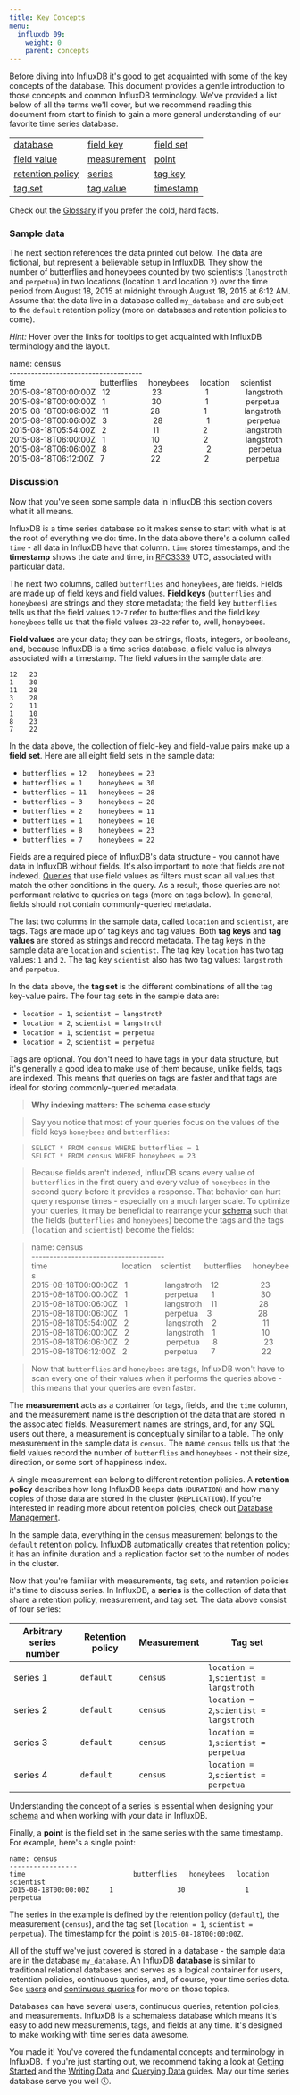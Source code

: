 ```yaml
---
title: Key Concepts
menu:
  influxdb_09:
    weight: 0
    parent: concepts
---
```


Before diving into InfluxDB it's good to get acquainted with some of the key concepts of the database.
This document provides a gentle introduction to those concepts and common InfluxDB terminology.
We've provided a list below of all the terms we'll cover, but we recommend reading this document from start to finish to gain a more general understanding of our favorite time series database.

<table style="width:100%">
  <tr>
    <td><a href="/influxdb/v0.10/concepts/key_concepts/#database">database</a></td>
    <td><a href="/influxdb/v0.10/concepts/key_concepts/#field-key">field key</a></td>
    <td><a href="/influxdb/v0.10/concepts/key_concepts/#field-set">field set</a></td>
  </tr>
  <tr>
    <td><a href="/influxdb/v0.10/concepts/key_concepts/#field-value">field value</a></td>
    <td><a href="/influxdb/v0.10/concepts/key_concepts/#measurement">measurement</a></td>
    <td><a href="/influxdb/v0.10/concepts/key_concepts/#point">point</a></td>
  </tr>
    <tr>
    <td><a href="/influxdb/v0.10/concepts/key_concepts/#retention-policy">retention policy</a></td>
    <td><a href="/influxdb/v0.10/concepts/key_concepts/#series">series</a></td>
    <td><a href="/influxdb/v0.10/concepts/key_concepts/#tag-key">tag key</a></td>
  </tr>
    <tr>
    <td><a href="/influxdb/v0.10/concepts/key_concepts/#tag-set">tag set</a></td>
    <td><a href="/influxdb/v0.10/concepts/key_concepts/#tag-value">tag value</a></td>
    <td><a href="/influxdb/v0.10/concepts/key_concepts/#timestamp">timestamp</a></td>
  </tr>
</table>

Check out the [Glossary](/influxdb/v0.10/concepts/glossary/) if you prefer the cold, hard facts.

### Sample data
The next section references the data printed out below.
The data are fictional, but represent a believable setup in InfluxDB.
They show the number of butterflies and honeybees counted by two scientists (`langstroth` and `perpetua`) in two locations (location `1` and location `2`) over the time period from August 18, 2015 at midnight through August 18, 2015 at 6:12 AM.
Assume that the data live in a database called `my_database` and are subject to the `default` retention policy (more on databases and retention policies to come).

*Hint:* Hover over the links for tooltips to get acquainted with InfluxDB terminology and the layout.

name: <span class="tooltip" data-tooltip-text="Measurement">census</span>  
\-------------------------------------  
time&nbsp;&nbsp;&nbsp;&nbsp;&nbsp;&nbsp;&nbsp;&nbsp;&nbsp;&nbsp;&nbsp;&nbsp;&nbsp;&nbsp;&nbsp;&nbsp;&nbsp;&nbsp;&nbsp;&nbsp;&nbsp;&nbsp;&nbsp;&nbsp;&nbsp;&nbsp;&nbsp;&nbsp;&nbsp;&nbsp;&nbsp;&nbsp;&nbsp;&nbsp;<span class="tooltip" data-tooltip-text="Field key">butterflies</span>&nbsp;&nbsp;&nbsp;&nbsp;&nbsp;<span class="tooltip" data-tooltip-text="Field key">honeybees</span>&nbsp;&nbsp;&nbsp;&nbsp;&nbsp;<span class="tooltip" data-tooltip-text="Tag key">location</span>&nbsp;&nbsp;&nbsp;&nbsp;&nbsp;<span class="tooltip" data-tooltip-text="Tag key">scientist</span>  
2015-08-18T00:00:00Z&nbsp;&nbsp;&nbsp;12&nbsp;&nbsp;&nbsp;&nbsp;&nbsp;&nbsp;&nbsp;&nbsp;&nbsp;&nbsp;&nbsp;&nbsp;&nbsp;&nbsp;&nbsp;&nbsp;&nbsp;&nbsp;&nbsp;23&nbsp;&nbsp;&nbsp;&nbsp;&nbsp;&nbsp;&nbsp;&nbsp;&nbsp;&nbsp;&nbsp;&nbsp;&nbsp;&nbsp;&nbsp;&nbsp;&nbsp;&nbsp;&nbsp;&nbsp;1&nbsp;&nbsp;&nbsp;&nbsp;&nbsp;&nbsp;&nbsp;&nbsp;&nbsp;&nbsp;&nbsp;&nbsp;&nbsp;&nbsp;&nbsp;&nbsp;&nbsp;langstroth  
2015-08-18T00:00:00Z&nbsp;&nbsp;&nbsp;1&nbsp;&nbsp;&nbsp;&nbsp;&nbsp;&nbsp;&nbsp;&nbsp;&nbsp;&nbsp;&nbsp;&nbsp;&nbsp;&nbsp;&nbsp;&nbsp;&nbsp;&nbsp;&nbsp;&nbsp;&nbsp;30&nbsp;&nbsp;&nbsp;&nbsp;&nbsp;&nbsp;&nbsp;&nbsp;&nbsp;&nbsp;&nbsp;&nbsp;&nbsp;&nbsp;&nbsp;&nbsp;&nbsp;&nbsp;&nbsp;&nbsp;1&nbsp;&nbsp;&nbsp;&nbsp;&nbsp;&nbsp;&nbsp;&nbsp;&nbsp;&nbsp;&nbsp;&nbsp;&nbsp;&nbsp;&nbsp;&nbsp;&nbsp;perpetua  
2015-08-18T00:06:00Z&nbsp;&nbsp;&nbsp;11&nbsp;&nbsp;&nbsp;&nbsp;&nbsp;&nbsp;&nbsp;&nbsp;&nbsp;&nbsp;&nbsp;&nbsp;&nbsp;&nbsp;&nbsp;&nbsp;&nbsp;&nbsp;&nbsp;28&nbsp;&nbsp;&nbsp;&nbsp;&nbsp;&nbsp;&nbsp;&nbsp;&nbsp;&nbsp;&nbsp;&nbsp;&nbsp;&nbsp;&nbsp;&nbsp;&nbsp;&nbsp;&nbsp;&nbsp;1&nbsp;&nbsp;&nbsp;&nbsp;&nbsp;&nbsp;&nbsp;&nbsp;&nbsp;&nbsp;&nbsp;&nbsp;&nbsp;&nbsp;&nbsp;&nbsp;&nbsp;langstroth  
<span class="tooltip" data-tooltip-text="Timestamp">2015-08-18T00:06:00Z</span>&nbsp;&nbsp;&nbsp;<span class="tooltip" data-tooltip-text="Field value">3</span>&nbsp;&nbsp;&nbsp;&nbsp;&nbsp;&nbsp;&nbsp;&nbsp;&nbsp;&nbsp;&nbsp;&nbsp;&nbsp;&nbsp;&nbsp;&nbsp;&nbsp;&nbsp;&nbsp;&nbsp;&nbsp;<span class="tooltip" data-tooltip-text="Field value">28</span>&nbsp;&nbsp;&nbsp;&nbsp;&nbsp;&nbsp;&nbsp;&nbsp;&nbsp;&nbsp;&nbsp;&nbsp;&nbsp;&nbsp;&nbsp;&nbsp;&nbsp;&nbsp;&nbsp;&nbsp;<span class="tooltip" data-tooltip-text="Tag value">1</span>&nbsp;&nbsp;&nbsp;&nbsp;&nbsp;&nbsp;&nbsp;&nbsp;&nbsp;&nbsp;&nbsp;&nbsp;&nbsp;&nbsp;&nbsp;&nbsp;&nbsp;<span class="tooltip" data-tooltip-text="Tag value">perpetua</span>  
2015-08-18T05:54:00Z&nbsp;&nbsp;&nbsp;2&nbsp;	&nbsp;&nbsp;&nbsp;&nbsp;&nbsp;&nbsp;&nbsp;&nbsp;&nbsp;&nbsp;&nbsp;&nbsp;&nbsp;&nbsp;&nbsp;&nbsp;&nbsp;&nbsp;&nbsp;11&nbsp;&nbsp;&nbsp;&nbsp;&nbsp;&nbsp;&nbsp;&nbsp;&nbsp;&nbsp;&nbsp;&nbsp;&nbsp;&nbsp;&nbsp;&nbsp;&nbsp;&nbsp;&nbsp;&nbsp;2&nbsp;&nbsp;&nbsp;&nbsp;&nbsp;&nbsp;&nbsp;&nbsp;&nbsp;&nbsp;&nbsp;&nbsp;&nbsp;&nbsp;&nbsp;&nbsp;&nbsp;langstroth  
2015-08-18T06:00:00Z&nbsp;&nbsp;&nbsp;1	&nbsp;&nbsp;&nbsp;&nbsp;&nbsp;&nbsp;&nbsp;&nbsp;&nbsp;&nbsp;&nbsp;&nbsp;&nbsp;&nbsp;&nbsp;&nbsp;&nbsp;&nbsp;&nbsp;&nbsp;10	&nbsp;&nbsp;&nbsp;&nbsp;&nbsp;&nbsp;&nbsp;&nbsp;&nbsp;&nbsp;&nbsp;&nbsp;&nbsp;&nbsp;&nbsp;&nbsp;&nbsp;&nbsp;&nbsp;2&nbsp;&nbsp;&nbsp;&nbsp;&nbsp;&nbsp;&nbsp;&nbsp;&nbsp;&nbsp;&nbsp;&nbsp;&nbsp;&nbsp;&nbsp;&nbsp;&nbsp;langstroth  
2015-08-18T06:06:00Z&nbsp;&nbsp;&nbsp;8	&nbsp;&nbsp;&nbsp;&nbsp;&nbsp;&nbsp;&nbsp;&nbsp;&nbsp;&nbsp;&nbsp;&nbsp;&nbsp;&nbsp;&nbsp;&nbsp;&nbsp;&nbsp;&nbsp;&nbsp;23&nbsp;&nbsp;&nbsp;&nbsp;&nbsp;&nbsp;&nbsp;&nbsp;&nbsp;&nbsp;&nbsp;&nbsp;&nbsp;&nbsp;&nbsp;&nbsp;&nbsp;&nbsp;&nbsp;&nbsp;2&nbsp;&nbsp;&nbsp;&nbsp;&nbsp;&nbsp;&nbsp;&nbsp;&nbsp;&nbsp;&nbsp;&nbsp;&nbsp;&nbsp;&nbsp;&nbsp;&nbsp;perpetua  
2015-08-18T06:12:00Z&nbsp;&nbsp;&nbsp;7	&nbsp;&nbsp;&nbsp;&nbsp;&nbsp;&nbsp;&nbsp;&nbsp;&nbsp;&nbsp;&nbsp;&nbsp;&nbsp;&nbsp;&nbsp;&nbsp;&nbsp;&nbsp;&nbsp;&nbsp;22	&nbsp;&nbsp;&nbsp;&nbsp;&nbsp;&nbsp;&nbsp;&nbsp;&nbsp;&nbsp;&nbsp;&nbsp;&nbsp;&nbsp;&nbsp;&nbsp;&nbsp;&nbsp;&nbsp;2&nbsp;&nbsp;&nbsp;&nbsp;&nbsp;&nbsp;&nbsp;&nbsp;&nbsp;&nbsp;&nbsp;&nbsp;&nbsp;&nbsp;&nbsp;&nbsp;&nbsp;perpetua  

### Discussion
Now that you've seen some sample data in InfluxDB this section covers what it all means.

InfluxDB is a time series database so it makes sense to start with what is at the root of everything we do: time.
In the data above there's a column called `time` - all data in InfluxDB have that column.
`time` stores timestamps, and the <a name="timestamp"></a>**timestamp** shows the date and time, in [RFC3339](https://www.ietf.org/rfc/rfc3339.txt) UTC, associated with particular data.

The next two columns, called `butterflies` and `honeybees`, are fields.
Fields are made up of field keys and field values.
<a name="field-key"></a>**Field keys** (`butterflies` and `honeybees`) are strings and they store metadata; the field key `butterflies` tells us that the field values `12`-`7` refer to butterflies and the field key `honeybees` tells us that the field values `23`-`22` refer to, well, honeybees.

<a name="field-value"></a>**Field values** are your data; they can be strings, floats, integers, or booleans, and, because InfluxDB is a time series database, a field value is always associated with a timestamp.
The field values in the sample data are:

```
12   23
1    30
11   28
3    28
2    11
1    10
8    23
7    22
```

In the data above, the collection of field-key and field-value pairs make up a <a name="field-set"></a>**field set**.
Here are all eight field sets in the sample data:

* `butterflies = 12   honeybees = 23`
* `butterflies = 1    honeybees = 30`
* `butterflies = 11   honeybees = 28`
* `butterflies = 3    honeybees = 28`
* `butterflies = 2    honeybees = 11`
* `butterflies = 1    honeybees = 10`
* `butterflies = 8    honeybees = 23`
* `butterflies = 7    honeybees = 22`

Fields are a required piece of InfluxDB's data structure - you cannot have data in InfluxDB without fields.
It's also important to note that fields are not indexed.
[Queries](/influxdb/v0.10/concepts/glossary/#query) that use field values as filters must scan all values that match the other conditions in the query.
As a result, those queries are not performant relative to queries on tags (more on tags below).
In general, fields should not contain commonly-queried metadata.


The last two columns in the sample data, called `location` and `scientist`, are tags.
Tags are made up of tag keys and tag values.
Both <a name="tag-key"></a>**tag keys** and <a name="tag-value"></a>**tag values** are stored as strings and record metadata.
The tag keys in the sample data are `location` and `scientist`.
The tag key `location` has two tag values: `1` and `2`.
The tag key `scientist` also has two tag values: `langstroth` and `perpetua`.

In the data above, the <a name="tag-set"></a>**tag set** is the different combinations of all the tag key-value pairs.
The four tag sets in the sample data are:

* `location = 1`, `scientist = langstroth`
* `location = 2`, `scientist = langstroth`
* `location = 1`, `scientist = perpetua`
* `location = 2`,  `scientist = perpetua`

Tags are optional.
You don't need to have tags in your data structure, but it's generally a good idea to make use of them because, unlike fields, tags are indexed.
This means that queries on tags are faster and that tags are ideal for storing commonly-queried metadata.

> **Why indexing matters: The schema case study**  

> Say you notice that most of your queries focus on the values of the field keys `honeybees` and `butterflies`:

> `SELECT * FROM census WHERE butterflies = 1`  
> `SELECT * FROM census WHERE honeybees = 23`

> Because fields aren't indexed, InfluxDB scans every value of `butterflies`  in the first query and every value of `honeybees` in the second query before it provides a response.
That behavior can hurt query response times - especially on a much larger scale.
To optimize your queries, it may be beneficial to rearrange your [schema](/influxdb/v0.10/concepts/glossary/#schema) such that the fields (`butterflies` and `honeybees`) become the tags and the tags (`location` and `scientist`) become the fields:

> name: <span class="tooltip" data-tooltip-text="Measurement">census</span>  
\-------------------------------------  
time&nbsp;&nbsp;&nbsp;&nbsp;&nbsp;&nbsp;&nbsp;&nbsp;&nbsp;&nbsp;&nbsp;&nbsp;&nbsp;&nbsp;&nbsp;&nbsp;&nbsp;&nbsp;&nbsp;&nbsp;&nbsp;&nbsp;&nbsp;&nbsp;&nbsp;&nbsp;&nbsp;&nbsp;&nbsp;&nbsp;&nbsp;&nbsp;&nbsp;&nbsp;<span class="tooltip" data-tooltip-text="Field key">location</span>&nbsp;&nbsp;&nbsp;&nbsp;<span class="tooltip" data-tooltip-text="Field key">scientist</span>&nbsp;&nbsp;&nbsp;&nbsp;&nbsp;&nbsp;<span class="tooltip" data-tooltip-text="Tag key">butterflies</span>&nbsp;&nbsp;&nbsp;&nbsp;&nbsp;<span class="tooltip" data-tooltip-text="Tag key">honeybees</span>  
2015-08-18T00:00:00Z&nbsp;&nbsp;&nbsp;1&nbsp;&nbsp;&nbsp;&nbsp;&nbsp;&nbsp;&nbsp;&nbsp;&nbsp;&nbsp;&nbsp;&nbsp;&nbsp;&nbsp;&nbsp;&nbsp;&nbsp;langstroth&nbsp;&nbsp;&nbsp;&nbsp;12&nbsp;&nbsp;&nbsp;&nbsp;&nbsp;&nbsp;&nbsp;&nbsp;&nbsp;&nbsp;&nbsp;&nbsp;&nbsp;&nbsp;&nbsp;&nbsp;&nbsp;&nbsp;&nbsp;23  
2015-08-18T00:00:00Z&nbsp;&nbsp;&nbsp;1&nbsp;&nbsp;&nbsp;&nbsp;&nbsp;&nbsp;&nbsp;&nbsp;&nbsp;&nbsp;&nbsp;&nbsp;&nbsp;&nbsp;&nbsp;&nbsp;&nbsp;perpetua&nbsp;&nbsp;&nbsp;&nbsp;&nbsp;&nbsp;1&nbsp;&nbsp;&nbsp;&nbsp;&nbsp;&nbsp;&nbsp;&nbsp;&nbsp;&nbsp;&nbsp;&nbsp;&nbsp;&nbsp;&nbsp;&nbsp;&nbsp;&nbsp;&nbsp;&nbsp;&nbsp;30  
2015-08-18T00:06:00Z&nbsp;&nbsp;&nbsp;1&nbsp;&nbsp;&nbsp;&nbsp;&nbsp;&nbsp;&nbsp;&nbsp;&nbsp;&nbsp;&nbsp;&nbsp;&nbsp;&nbsp;&nbsp;&nbsp;&nbsp;langstroth&nbsp;&nbsp;&nbsp;&nbsp;11&nbsp;&nbsp;&nbsp;&nbsp;&nbsp;&nbsp;&nbsp;&nbsp;&nbsp;&nbsp;&nbsp;&nbsp;&nbsp;&nbsp;&nbsp;&nbsp;&nbsp;&nbsp;&nbsp;28  
<span class="tooltip" data-tooltip-text="Timestamp">2015-08-18T00:06:00Z</span>&nbsp;&nbsp;&nbsp;<span class="tooltip" data-tooltip-text="Field value">1</span>&nbsp;&nbsp;&nbsp;&nbsp;&nbsp;&nbsp;&nbsp;&nbsp;&nbsp;&nbsp;&nbsp;&nbsp;&nbsp;&nbsp;&nbsp;&nbsp;&nbsp;<span class="tooltip" data-tooltip-text="Field value">perpetua</span>&nbsp;&nbsp;&nbsp;&nbsp;<span class="tooltip" data-tooltip-text="Tag value">3</span>&nbsp;&nbsp;&nbsp;&nbsp;&nbsp;&nbsp;&nbsp;&nbsp;&nbsp;&nbsp;&nbsp;&nbsp;&nbsp;&nbsp;&nbsp;&nbsp;&nbsp;&nbsp;&nbsp;&nbsp;&nbsp;<span class="tooltip" data-tooltip-text="Tag value">28</span>  
2015-08-18T05:54:00Z&nbsp;&nbsp;&nbsp;2&nbsp;&nbsp;&nbsp;&nbsp;&nbsp;&nbsp;&nbsp;&nbsp;&nbsp;&nbsp;&nbsp;&nbsp;&nbsp;&nbsp;&nbsp;&nbsp;&nbsp;langstroth&nbsp;&nbsp;&nbsp;&nbsp;2&nbsp;&nbsp;&nbsp;&nbsp;&nbsp;&nbsp;&nbsp;&nbsp;&nbsp;&nbsp;&nbsp;&nbsp;&nbsp;&nbsp;&nbsp;&nbsp;&nbsp;&nbsp;&nbsp;&nbsp;&nbsp;11  
2015-08-18T06:00:00Z&nbsp;&nbsp;&nbsp;2&nbsp;&nbsp;&nbsp;&nbsp;&nbsp;&nbsp;&nbsp;&nbsp;&nbsp;&nbsp;&nbsp;&nbsp;&nbsp;&nbsp;&nbsp;&nbsp;&nbsp;langstroth&nbsp;&nbsp;&nbsp;&nbsp;1&nbsp;&nbsp;&nbsp;&nbsp;&nbsp;&nbsp;&nbsp;&nbsp;&nbsp;&nbsp;&nbsp;&nbsp;&nbsp;&nbsp;&nbsp;&nbsp;&nbsp;&nbsp;&nbsp;&nbsp;&nbsp;10  
2015-08-18T06:06:00Z&nbsp;&nbsp;&nbsp;2	&nbsp;&nbsp;&nbsp;&nbsp;&nbsp;&nbsp;&nbsp;&nbsp;&nbsp;&nbsp;&nbsp;&nbsp;&nbsp;&nbsp;&nbsp;&nbsp;perpetua&nbsp;&nbsp;&nbsp;&nbsp;&nbsp;&nbsp;8&nbsp;&nbsp;&nbsp;&nbsp;&nbsp;&nbsp;&nbsp;&nbsp;&nbsp;&nbsp;&nbsp;&nbsp;&nbsp;&nbsp;&nbsp;&nbsp;&nbsp;&nbsp;&nbsp;&nbsp;&nbsp;23  
2015-08-18T06:12:00Z&nbsp;&nbsp;&nbsp;2&nbsp;&nbsp;&nbsp;&nbsp;&nbsp;&nbsp;&nbsp;&nbsp;&nbsp;&nbsp;&nbsp;&nbsp;&nbsp;&nbsp;&nbsp;&nbsp;&nbsp;perpetua&nbsp;&nbsp;&nbsp;&nbsp;&nbsp;&nbsp;7&nbsp;&nbsp;&nbsp;&nbsp;&nbsp;&nbsp;&nbsp;&nbsp;&nbsp;&nbsp;&nbsp;&nbsp;&nbsp;&nbsp;&nbsp;&nbsp;&nbsp;&nbsp;&nbsp;&nbsp;&nbsp;22  

> Now that `butterflies` and `honeybees` are tags, InfluxDB won't have to scan every one of their values when it performs the queries above - this means that your queries are even faster.

The <a name=measurement></a>**measurement** acts as a container for tags, fields, and the `time` column, and the measurement name is the description of the data that are stored in the associated fields.
Measurement names are strings, and, for any SQL users out there, a measurement is conceptually similar to a table.
The only measurement in the sample data is `census`.
The name `census` tells us that the field values record the number of `butterflies` and `honeybees` - not their size, direction, or some sort of happiness index.

A single measurement can belong to different retention policies.
A <a name="retention-policy"></a>**retention policy** describes how long InfluxDB keeps data (`DURATION`) and how many copies of those data are stored in the cluster (`REPLICATION`).
If you're interested in reading more about retention policies, check out [Database Management](/influxdb/v0.10/query_language/database_management/#retention-policy-management).

In the sample data, everything in the `census` measurement belongs to the `default` retention policy.
InfluxDB automatically creates that retention policy; it has an infinite duration and a replication factor set to the number of nodes in the cluster.

Now that you're familiar with measurements, tag sets, and retention policies it's time to discuss series.
In InfluxDB, a <a name=series></a> **series** is the collection of data that share a retention policy, measurement, and tag set.
The data above consist of four series:

| Arbitrary series number  |  Retention policy | Measurement  |  Tag set |
|---|---|---|---|
| series 1  | `default` | `census`  | `location = 1`,`scientist = langstroth` |
| series 2 | `default` |  `census` |  `location = 2`,`scientist = langstroth` |
| series 3  | `default` | `census`  | `location = 1`,`scientist = perpetua` |
| series 4 | `default` |  `census` |  `location = 2`,`scientist = perpetua` |

Understanding the concept of a series is essential when designing your [schema](/influxdb/v0.10/concepts/glossary/#schema) and when working with your data in InfluxDB.

Finally, a <a name="point"></a>**point** is the field set in the same series with the same timestamp.
For example, here's a single point:
```
name: census
-----------------
time			               butterflies	 honeybees	 location	 scientist
2015-08-18T00:00:00Z	 1		          30		       1		       perpetua
```

The series in the example is defined by the retention policy (`default`), the measurement (`census`), and the tag set (`location = 1`, `scientist = perpetua`).
The timestamp for the point is `2015-08-18T00:00:00Z`.

All of the stuff we've just covered is stored in a database - the sample data are in the database `my_database`.
An InfluxDB <a name=database></a> **database** is similar to traditional relational databases and serves as a logical container for users, retention policies, continuous queries, and, of course, your time series data.
See [users](/influxdb/v0.10/administration/authentication_and_authorization/) and [continuous queries](/influxdb/v0.10/query_language/continuous_queries/) for more on those topics.

Databases can have several users, continuous queries, retention policies, and measurements.
InfluxDB is a schemaless database which means it's easy to add new measurements, tags, and fields at any time.
It's designed to make working with time series data awesome.

You made it!
You've covered the fundamental concepts and terminology in InfluxDB.
If you're just starting out, we recommend taking a look at [Getting Started](/influxdb/v0.10/introduction/getting_started/) and the [Writing Data](/influxdb/v0.10/guides/writing_data/) and [Querying Data](/influxdb/v0.10/guides/querying_data/) guides.
May our time series database serve you well 🕔.

